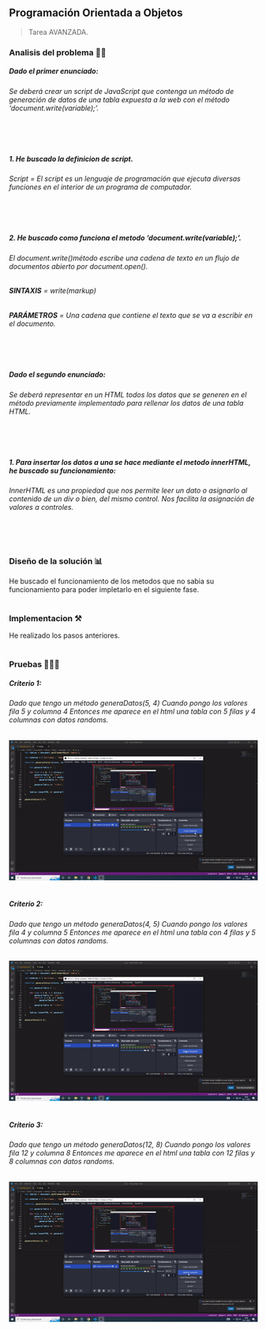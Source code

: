 ## Programación Orientada a Objetos

> Tarea AVANZADA.

### Analisis del problema 👨‍🏫

##### Dado el primer enunciado:

###### Se deberá crear un script de JavaScript que contenga un método de generación de datos de una tabla expuesta a la web con el método ‘document.write(variable);’.                
<br></br>

##### 1. He buscado la definicion de script. 

###### Script = El script es un lenguaje de programación que ejecuta diversas funciones en el interior de un programa de computador.
<br></br>

##### 2. He buscado como funciona el metodo ‘document.write(variable);’.

###### El document.write()método escribe una cadena de texto en un flujo de documentos abierto por document.open().
###### **SINTAXIS** = write(markup)
###### **PARÁMETROS** = Una cadena que contiene el texto que se va a escribir en el documento.
<br></br>

##### Dado el segundo enunciado:

###### Se deberá representar en un HTML todos los datos que se generen en el método previamente implementado para rellenar los datos de una tabla HTML.
<br></br>

##### 1. Para insertar los datos a una se hace mediante el metodo innerHTML, he buscado su funcionamiento:
###### InnerHTML  es una propiedad que nos permite leer un dato o asignarlo al contenido de un div o bien, del mismo control. Nos facilita la asignación de valores a controles.
<br></br>

### Diseño de la solución 📊

He buscado el funcionamiento de los metodos que no sabia su funcionamiento para poder impletarlo en el siguiente fase.
<br></br>

### Implementacion ⚒

He realizado los pasos anteriores.
<br></br>

### Pruebas 👨🏻‍💻

##### Criterio 1:
###### Dado que tengo un método generaDatos(5, 4) Cuando pongo los valores fila 5 y columna 4 Entonces me aparece en el html una tabla con 5 filas y 4 columnas con datos randoms.

![GIF](recursos/gif1.gif)
<br></br>

##### Criterio 2:
###### Dado que tengo un método generaDatos(4, 5) Cuando pongo los valores fila 4 y columna 5 Entonces me aparece en el html una tabla con 4 filas y 5 columnas con datos randoms.

![GIF](recursos/gif2.gif)
<br></br>

##### Criterio 3:
###### Dado que tengo un método generaDatos(12, 8) Cuando pongo los valores fila 12 y columna 8 Entonces me aparece en el html una tabla con 12 filas y 8 columnas con datos randoms.

![GIF](recursos/gif3.gif)
<br></br>
